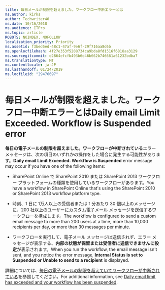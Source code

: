 ```yaml
---
title: 毎日メールが制限を超えました。ワークフロー中断エラーとは
ms.author: kirks
author: Techwriter40
ms.date: 10/16/2018
ms.audience: ITPro
ms.topic: article
ROBOTS: NOINDEX, NOFOLLOW
localization_priority: Priority
ms.assetid: f3bed6ed-48c1-47af-9e6f-29f716aa8d6b
ms.openlocfilehash: 4f27e353f5208734ca9bda8fd1516f6818aa3129
ms.sourcegitcommit: e2864efcfb493b6e46b662b746661a61232bdba7
ms.translationtype: MT
ms.contentlocale: ja-JP
ms.lasthandoff: 01/24/2019
ms.locfileid: "29476697"
---
```

# <a name="daily-email-limit-exceeded-workflow-is-suspended-error"></a><span data-ttu-id="5f3e6-p102">毎日メールが制限を超えました。ワークフロー中断エラーとは</span><span class="sxs-lookup"><span data-stu-id="5f3e6-p102">Daily email Limit Exceeded. Workflow is Suspended error</span></span>

 <span data-ttu-id="5f3e6-105">**毎日の電子メールの制限を超えました。ワークフローが中断されている**エラー メッセージは、次の項目のいずれかの操作をした場合に発生する可能性があります。</span><span class="sxs-lookup"><span data-stu-id="5f3e6-105">**Daily email Limit Exceeded. Workflow is Suspended** error message may occur if you have one of the following items:</span></span> 
  
- <span data-ttu-id="5f3e6-106">SharePoint Online で SharePoint 2010 または SharePoint 2013 ワークフロー プラットフォームの種類を使用しているワークフローがあります。</span><span class="sxs-lookup"><span data-stu-id="5f3e6-106">You have a workflow in SharePoint Online that's using the SharePoint 2010 or SharePoint 2013 workflow platform type.</span></span>
    
- <span data-ttu-id="5f3e6-107">時刻、1 日に 1万人以上の受信者または 1 分あたり 30 個以上のメッセージに、200 社以上のユーザーにカスタム電子メール メッセージを送信するワークフローを構成します。</span><span class="sxs-lookup"><span data-stu-id="5f3e6-107">The workflow is configured to send a custom email message to more than 200 users at a time, more than 10,000 recipients per day, or more than 30 messages per minute.</span></span>
    
- <span data-ttu-id="5f3e6-108">ワークフローを実行して、電子メール メッセージは送信されず、エラー メッセージが表示する、**内部の状態が保留または受信者に送信できませんに設定**が表示されます。</span><span class="sxs-lookup"><span data-stu-id="5f3e6-108">When you run the workflow, the email message isn't sent, and you notice the error message, **Internal Status is set to Suspended or Unable to send to a recipient** is displayed.</span></span> 
    
<span data-ttu-id="5f3e6-109">詳細については、[毎日の電子メールの制限を超えていてワークフローが中断されている](https://go.microsoft.com/fwlink/?Linkid=2031137)を参照してください。</span><span class="sxs-lookup"><span data-stu-id="5f3e6-109">For additional information, see [Daily email limit has exceeded and your workflow has been suspended](https://go.microsoft.com/fwlink/?Linkid=2031137).</span></span>
  
